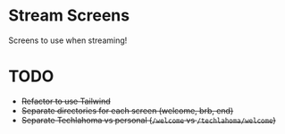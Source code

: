 # Stream Screens

Screens to use when streaming!

# TODO
- ~~Refactor to use Tailwind~~
- ~~Separate directories for each screen (welcome, brb, end)~~
- ~~Separate Techlahoma vs personal (`/welcome` vs `/techlahoma/welcome`)~~